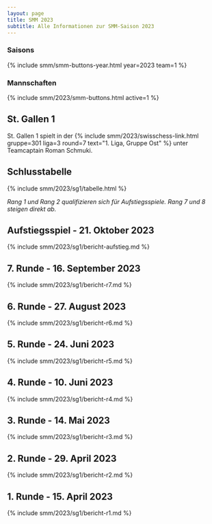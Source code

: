 ```yaml
---
layout: page
title: SMM 2023
subtitle: Alle Informationen zur SMM-Saison 2023
---
```


### Saisons

{% include smm/smm-buttons-year.html year=2023 team=1 %}

### Mannschaften

{% include smm/2023/smm-buttons.html active=1 %}

## St. Gallen 1

St. Gallen 1 spielt in der
{% include smm/2023/swisschess-link.html gruppe=301 liga=3 round=7 text="1. Liga, Gruppe Ost" %}
unter Teamcaptain Roman Schmuki.

## Schlusstabelle

{% include smm/2023/sg1/tabelle.html %}

_Rang 1 und Rang 2 qualifizieren sich für Aufstiegsspiele. Rang 7 und 8 steigen direkt ab._

## Aufstiegsspiel - 21. Oktober 2023

{% include smm/2023/sg1/bericht-aufstieg.md %}

## 7. Runde - 16. September 2023

{% include smm/2023/sg1/bericht-r7.md %}

## 6. Runde - 27. August 2023

{% include smm/2023/sg1/bericht-r6.md %}

## 5. Runde - 24. Juni 2023

{% include smm/2023/sg1/bericht-r5.md %}

## 4. Runde - 10. Juni 2023

{% include smm/2023/sg1/bericht-r4.md %}

## 3. Runde - 14. Mai 2023

{% include smm/2023/sg1/bericht-r3.md %}

## 2. Runde - 29. April 2023

{% include smm/2023/sg1/bericht-r2.md %}

## 1. Runde - 15. April 2023

{% include smm/2023/sg1/bericht-r1.md %}

<style>
table th, table td:nth-of-type(4) {
    white-space: nowrap;
}
</style>
